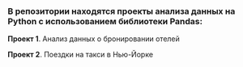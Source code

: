 ### В репозитории находятся проекты анализа данных на Python с использованием библиотеки Pandas:

**Проект 1**. Анализ данных о бронировании отелей

**Проект 2**. Поездки на такси в Нью-Йорке

